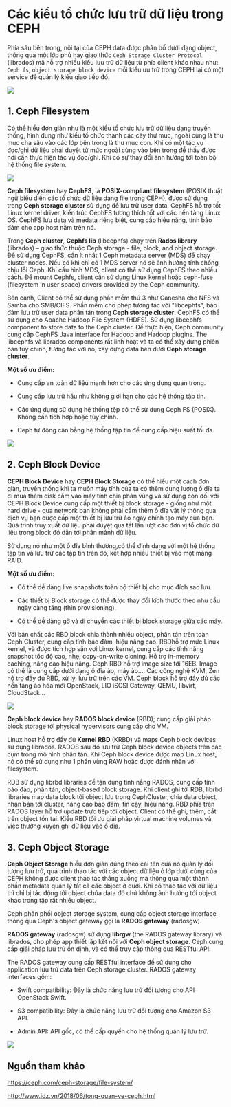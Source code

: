 # Các kiểu tổ chức lưu trữ dữ liệu trong CEPH

Phía sâu bên trong, nội tại của CEPH data được phân bố dưới dạng object, thông qua một lớp phủ hay giao thức `Ceph Storage Cluster Protocol` (librados) mã hỗ trợ nhiều kiểu lưu trữ dữ liệu từ phía client khác nhau như: `Ceph fs`, `object storage`, `block device` mỗi kiểu ưu trữ trong CEPH lại có một service để quản lý kiểu giao tiếp đó.

![](../images/filesystem/Screenshot_1.png)

## 1. Ceph Filesystem

Có thể hiểu đơn giản như là một kiểu tổ chức lưu trữ dữ liệu dạng truyền thống, hình dung như kiểu tổ chức thành các cây thư muc, ngoài cùng là thư mục cha sâu vào các lớp bên trong là thư mục con. Khi có một tác vụ đọc/ghi dữ liệu phải duyệt từ mức ngoài cùng vào bên trong để thấy được nơi cần thực hiện tác vụ đọc/ghi. Khi có sự thay đổi ảnh hướng tới toàn bộ hệ thống file system.

![](../images/filesystem/Screenshot_2.png)

**Ceph filesystem** hay **CephFS**, là **POSIX-compliant filesystem** (POSIX thuật ngữ biểu diến các tổ chức dữ liệu dạng file trong CEPH), được sử dụng trong **Ceph storage cluster** sử dụng để lưu trữ user data. CephFS hỗ trợ tốt Linux kernel driver, kiến trúc CephFS tương thích tốt với các nền tảng Linux OS. CephFS lưu data và medata riêng biệt, cung cấp hiệu năng, tính bảo đảm cho app host nằm trên nó.

Trong **Ceph cluster**, **Cephfs lib** (libcephfs) chạy trên **Rados library** (librados) – giao thức thuộc Ceph storage - file, block, and object storage. Để sử dụng CephFS, cần ít nhất 1 Ceph metadata server (MDS) để chạy cluster nodes. Nếu có khi chỉ có 1 MDS server nó sẽ ảnh hưởng tính chống chịu lỗi Ceph. Khi cấu hình MDS, client có thể sử dụng CephFS theo nhiều cách. Để mount Cephfs, client cần sử dụng Linux kernel hoặc ceph-fuse (filesystem in user space) drivers provided by the Ceph community.

Bên cạnh, Client có thể sử dụng phần mềm thứ 3 như Ganesha cho NFS và Samba cho SMB/CIFS. Phần mềm cho phép tương tác với "libcephfs", bảo đảm lưu trữ user data phân tán trong **Ceph storage cluster**. CephFS có thể sử dụng cho Apache Hadoop File System (HDFS). Sử dụng libcephfs component to store data to the Ceph cluster. Để thực hiện, Ceph community cung cấp CephFS Java interface for Hadoop and Hadoop plugins. The libcephfs và librados components rất linh hoạt và ta có thể xây dựng phiên bản tùy chỉnh, tương tác với nó, xây dựng data bên dưới **Ceph storage cluster**.

**Một số ưu điểm:**

- Cung cấp an toàn dữ liệu mạnh hơn cho các ứng dụng quan trọng.

- Cung cấp lưu trữ hầu như không giới hạn cho các hệ thống tập tin.

- Các ứng dụng sử dụng hệ thống tệp có thể sử dụng Ceph FS (POSIX). Không cần tích hợp hoặc tùy chỉnh.

- Ceph tự động cân bằng hệ thống tập tin để cung cấp hiệu suất tối đa.

![](../images/filesystem/Screenshot_3.png)

## 2. Ceph Block Device

**CEPH Block Device** hay **CEPH Block Storage** có thể hiểu một cách đơn giản, truyền thống khi ta muốn máy tính của ta có thêm dung lượng ổ đĩa ta đi mua thêm disk cắm vào máy tính chia phân vùng và sử dụng còn đối với CEPH Block Device cung cấp một thiết bị block storage - giống như một hard drive - qua network bạn không phải cắm thêm ổ đĩa vật lý thông qua dịch vụ bạn được cấp một thiết bị lưu trữ ảo ngay chính tạo máy của bạn. Quá trình truy xuất dữ liệu phải duyệt qua tất lần lượt các đơn vị tổ chức dữ liệu trong block đó dẫn tới phân mảnh dữ liệu.

Sử dụng nó như một ổ đĩa bình thường,có thể định dạng với một hệ thống tập tin và lưu trữ các tập tin trên đó, kết hợp nhiều thiết bị vào một mảng RAID.

**Một số ưu điểm:**

- Có thể dễ dàng live snapshots toàn bộ thiết bị cho mục đích sao lưu.

- Các thiết bị Block storage có thể được thay đổi kích thước theo nhu cầu ngày càng tăng (thin provisioning).

- Có thể dễ dàng gỡ và di chuyển các thiết bị block storage giữa các máy.

Với bản chất các RBD block chia thành nhiều object, phân tán trên toàn Ceph Cluster, cung cấp tính bảo đảm, hiệu năng cao. RBDhỗ trợ mức Linux kernel, và được tích hợp sẵn vơi Linux kernel, cung cấp các tính năng snapshot tốc độ cao, nhẹ, copy-on-write cloning. Hỗ trợ in-memory caching, nâng cao hiệu năng. Ceph RBD hỗ trợ image size tới 16EB. Image có thể là cung cấp dưới dạng ổ đĩa ảo, máy ảo.... Các công nghệ KVM, Zen hỗ trợ đầy đủ RBD, xử lý, lưu trữ trên các VM. Ceph block hỗ trợ đầy đủ các nền tảng ảo hóa mới OpenStack, LIO iSCSI Gateway, QEMU, libvirt, CloudStack...

![](../images/filesystem/Screenshot_4.png)

**Ceph block device** hay **RADOS block device** (RBD); cung cấp giải pháp block storage tới physical hypervisors cung cấp cho VM.

Linux host hỗ trợ đầy đủ **Kernel RBD** (KRBD) và maps Ceph block devices sử dụng librados. RADOS sau đó lưu trữ Ceph block device objects trên các cụm trong mô hình phân tán. Khi Ceph block device được map Linux host, nó có thể sử dụng như 1 phần vùng RAW hoặc được đánh nhãn với filesystem.

RDB sử dụng librbd libraries để tận dụng tính nắng RADOS, cung cấp tính bảo đảo, phân tán, object-based block storage. Khi client ghi tới RDB, librbd libraries map data block tới object lưu trong CephCluster, chia data object, nhân bản tới cluster, nâng cao bảo đảm, tin cậy, hiệu năng. RBD phía trên RADOS layer hỗ trợ update trực tiếp tới object. Client có thể ghi, thêm, cắt trên object tồn tại. Kiểu RBD tối ưu giải pháp virtual machine volumes và việc thường xuyên ghi dữ liệu vào ổ đĩa.

## 3. Ceph Object Storage

**Ceph Object Storage** hiểu đơn giản đúng theo cái tên của nó quản lý đối tượng lưu trữ, quá trình thao tác với các object dữ liệu ở lớp dưới cùng của CEPH không được client thao tác thằng xuống mà thông qua một thành phần metadata quản lý tất cả các object ở dưới. Khi có thao tác với dữ liệu thì chỉ bị tác động tới object chứa data đó chứ không ảnh hưởng tới object khác trong tập rất nhiều object.

Ceph phân phối object storage system, cung cấp object storage interface thông qua Ceph's object gateway gọi là **RADOS gateway** (radosgw).

**RADOS gateway** (radosgw) sử dụng **librgw** (the RADOS gateway library) và librados, cho phép app thiết lập kết nối với **Ceph object storage**. Ceph cung cấp giải pháp lưu trữ ổn định, và có thể truy cập thông qua RESTful API.

The RADOS gateway cung cấp RESTful interface để sử dụng cho application lưu trữ data trên Ceph storage cluster. RADOS gateway interfaces gồm:

- Swift compatibility: Đây là chức năng lưu trữ đối tượng cho API OpenStack Swift.

- S3 compatibility: Đây là chức năng lưu trữ đối tượng cho Amazon S3 API.

- Admin API: API gốc, có thể cấp quyền cho hệ thống quản lý lưu trữ.

![](../images/filesystem/Screenshot_5.png)

## Nguồn tham khảo

https://ceph.com/ceph-storage/file-system/ 

http://www.idz.vn/2018/06/tong-quan-ve-ceph.html